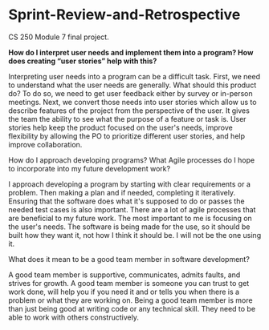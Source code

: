 # Sprint-Review-and-Retrospective
CS 250 Module 7 final project. 

**How do I interpret user needs and implement them into a program? How does creating “user stories” help with this?**

Interpreting user needs into a program can be a difficult task. First, we need to understand what the user needs are generally. What should this product do? To do so, we need to get user feedback either by survey or in-person meetings. 
Next, we convert those needs into user stories which allow us to describe features of the project from the perspective of the user. It gives the team the ability to see what the purpose of a feature or task is.
User stories help keep the product focused on the user's needs, improve flexibility by allowing the PO to prioritize different user stories, and help improve collaboration. 

How do I approach developing programs? What Agile processes do I hope to incorporate into my future development work?

I approach developing a program by starting with clear requirements or a problem. Then making a plan and if needed, completing it iteratively. Ensuring that the software does what it's supposed to do or passes the needed test cases is also important.
There are a lot of agile processes that are beneficial to my future work. The most important to me is focusing on the user's needs. The software is being made for the use, so it should be built how they want it, not how I think it should be. I will not be the 
one using it.

What does it mean to be a good team member in software development?

A good team member is supportive, communicates, admits faults, and strives for growth. A good team member is someone you can trust to get work done, will help you if you need it and or tells you when there is a problem or what they are working on.
Being a good team member is more than just being good at writing code or any technical skill. They need to be able to work with others constructively. 
